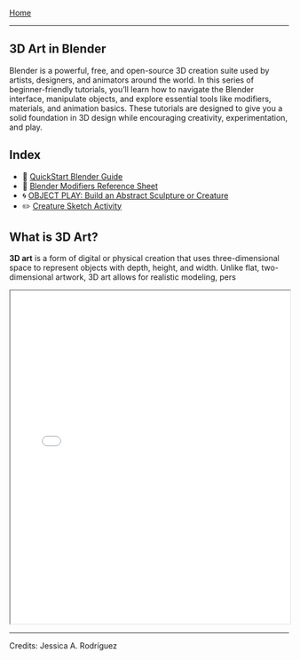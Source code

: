 [Home](../README.md)    

-------------------------------------------------------------------------------  

## 3D Art in Blender

Blender is a powerful, free, and open-source 3D creation suite used by artists, designers, and animators around the world. In this series of beginner-friendly tutorials, you’ll learn how to navigate the Blender interface, manipulate objects, and explore essential tools like modifiers, materials, and animation basics. These tutorials are designed to give you a solid foundation in 3D design while encouraging creativity, experimentation, and play.


## Index

+ 🧱 [QuickStart Blender Guide](Blender_Intro_Part_1.md)
+ 🧱 [Blender Modifiers Reference Sheet](Blender_Intro_Part_2.md)
+ 🌀 [OBJECT PLAY: Build an Abstract Sculpture or Creature](Object_Play_Activity.md)
+ ✏️  [Creature Sketch Activity](Creature_Sketch_Activity.md)

## What is 3D Art?

**3D art** is a form of digital or physical creation that uses three-dimensional space to represent objects with depth, height, and width. Unlike flat, two-dimensional artwork, 3D art allows for realistic modeling, pers

<iframe src="W1_Teacher_Presentation_Slides.pdf" width="100%" height="600px"></iframe>


________________________________________________________________________

Credits: Jessica A. Rodríguez

